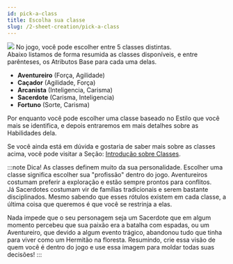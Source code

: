 ```yaml
---
id: pick-a-class
title: Escolha sua classe
slug: /2-sheet-creation/pick-a-class
---
```


<img src="https://fabulas-e-goblins-book.s3-us-west-2.amazonaws.com/criacao-ficha.png"/>
No jogo, você pode escolher entre 5 classes distintas. <br/>
Abaixo listamos de forma resumida as classes disponíveis, e entre parênteses, os Atributos Base para cada uma delas.

- **Aventureiro** (Força, Agilidade)
- **Caçador** (Agilidade, Força)
- **Arcanista** (Inteligencia, Carisma)
- **Sacerdote** (Carisma, Inteligencia)
- **Fortuno** (Sorte, Carisma)

Por enquanto você pode escolher uma classe baseado no Estilo que você mais se identifica, e depois entraremos em mais detalhes sobre as Habilidades dela.

Se você ainda está em dúvida e gostaria de saber mais sobre as classes acima, você pode visitar a Seção: [Introdução sobre Classes](/docs/4-classes/classes-introduction).

:::note Dica!
As classes definem muito da sua personalidade. 
Escolher uma classe significa escolher sua "profissão" dentro do jogo. Aventureiros costumam preferir a exploração e estão sempre prontos para conflitos.<br/>
Já Sacerdotes costumam vir de famílias tradicionais e serem bastante disciplinados.
Mesmo sabendo que esses rótulos existem em cada classe, a última coisa que queremos é que você se restrinja a elas.

Nada impede que o seu personagem seja um Sacerdote que em algum momento percebeu que sua paixão era a batalha com espadas, ou um Aventureiro, que devido a algum evento trágico, abandonou tudo que tinha para viver como um Hermitão na floresta.
Resumindo, crie essa visão de quem você é dentro do jogo e use essa imagem para moldar todas suas decisões!
:::
